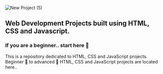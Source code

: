 ![New Project (5)](https://user-images.githubusercontent.com/94376674/214245807-2a6db7c5-d543-409c-be38-70b253ecb7b3.png)

## Web Development Projects built using HTML, CSS and Javascript.

### If you are a beginner.. start here 🔗 <br>
This is a repository dedicated to HTML, CSS and JavaScript projects. <br>
Beginner 🥚 to advanced 🐔 HTML, CSS and JavaScript projects are located here..


